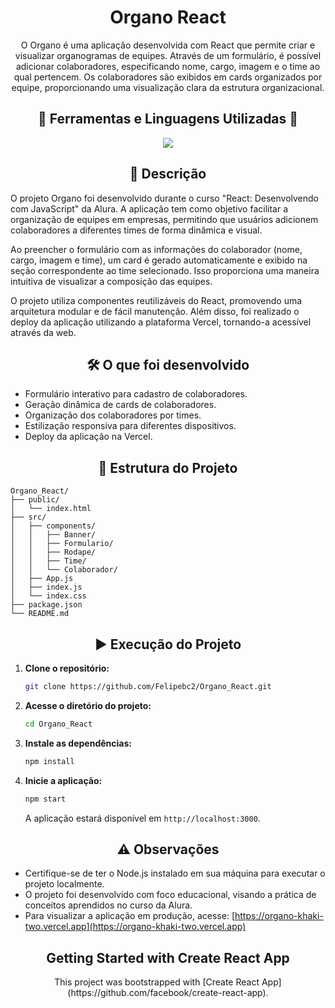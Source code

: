 <div align="center">
  <h1>Organo React</h1>
  <p>O Organo é uma aplicação desenvolvida com React que permite criar e visualizar organogramas de equipes. Através de um formulário, é possível adicionar colaboradores, especificando nome, cargo, imagem e o time ao qual pertencem. Os colaboradores são exibidos em cards organizados por equipe, proporcionando uma visualização clara da estrutura organizacional.
</p>
</div>


<div align="center">
  <h2>🐍 Ferramentas e Linguagens Utilizadas 🐍</h2>
  <img src="https://skillicons.dev/icons?i=react,js,html,css,vercel" />
</div>

<div align="center">
  <h2>📄 Descrição</h2>
</div>

O projeto Organo foi desenvolvido durante o curso "React: Desenvolvendo com JavaScript" da Alura. A aplicação tem como objetivo facilitar a organização de equipes em empresas, permitindo que usuários adicionem colaboradores a diferentes times de forma dinâmica e visual.

Ao preencher o formulário com as informações do colaborador (nome, cargo, imagem e time), um card é gerado automaticamente e exibido na seção correspondente ao time selecionado. Isso proporciona uma maneira intuitiva de visualizar a composição das equipes.

O projeto utiliza componentes reutilizáveis do React, promovendo uma arquitetura modular e de fácil manutenção. Além disso, foi realizado o deploy da aplicação utilizando a plataforma Vercel, tornando-a acessível através da web.

<div align="center">
  <h2>🛠️ O que foi desenvolvido</h2>
</div>

- Formulário interativo para cadastro de colaboradores.
- Geração dinâmica de cards de colaboradores.
- Organização dos colaboradores por times.
- Estilização responsiva para diferentes dispositivos.
- Deploy da aplicação na Vercel.

<div align="center">
  <h2>📁 Estrutura do Projeto</h2>
</div>

```
Organo_React/
├── public/
│   └── index.html
├── src/
│   ├── components/
│   │   ├── Banner/
│   │   ├── Formulario/
│   │   ├── Rodape/
│   │   ├── Time/
│   │   └── Colaborador/
│   ├── App.js
│   ├── index.js
│   └── index.css
├── package.json
└── README.md
```

<div align="center">
  <h2>▶️ Execução do Projeto</h2>
</div>

1. **Clone o repositório:**

   ```bash
   git clone https://github.com/Felipebc2/Organo_React.git
   ```

2. **Acesse o diretório do projeto:**

   ```bash
   cd Organo_React
   ```

3. **Instale as dependências:**

   ```bash
   npm install
   ```

4. **Inicie a aplicação:**

   ```bash
   npm start
   ```

   A aplicação estará disponível em `http://localhost:3000`.

<div align="center">
  <h2>⚠️ Observações</h2>
</div>

- Certifique-se de ter o Node.js instalado em sua máquina para executar o projeto localmente.
- O projeto foi desenvolvido com foco educacional, visando a prática de conceitos aprendidos no curso da Alura.
- Para visualizar a aplicação em produção, acesse: [https://organo-khaki-two.vercel.app](https://organo-khaki-two.vercel.app)

<div align="center">
  <h2>Getting Started with Create React App</h2>
  <p>This project was bootstrapped with [Create React App](https://github.com/facebook/create-react-app).</p>
</div>

